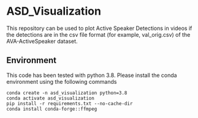 # ASD_Visualization
This repository can be used to plot Active Speaker Detections in videos if the detections are in the csv file format (for example, val_orig.csv) of the AVA-ActiveSpeaker dataset.

## Environment
This code has been tested with python 3.8. Please install the conda environment using the following commands

```
conda create -n asd_visualization python=3.8
conda activate asd_visualization
pip install -r requirements.txt --no-cache-dir
conda install conda-forge::ffmpeg
```